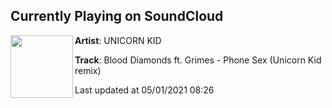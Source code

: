 ## Currently Playing on SoundCloud

[<img align="left" width="100" src="https://i1.sndcdn.com/artworks-000027025200-l6ucv2-t500x500.jpg">](https://soundcloud.com/unicornkid/unicorn-kid-phone-sex-remix)

**Artist**: UNICORN KID 

**Track**: Blood Diamonds ft. Grimes - Phone Sex (Unicorn Kid remix)

Last updated at 05/01/2021 08:26
